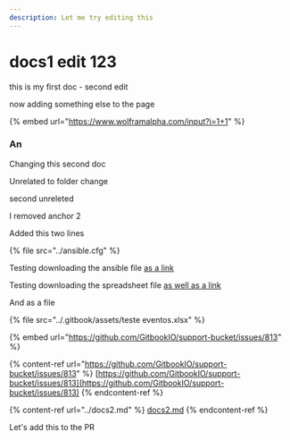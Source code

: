 ```yaml
---
description: Let me try editing this
---
```


# docs1 edit 123

this is my first doc - second edit

now adding something else to the page

{% embed url="https://www.wolframalpha.com/input?i=1+1" %}

### An

Changing this second doc

Unrelated to folder change

second unreleted

I removed anchor 2

Added this two lines

{% file src="../ansible.cfg" %}

Testing downloading the ansible file [as a link](../ansible.cfg)

Testing downloading the spreadsheet file [as well as a link](../.gitbook/assets/teste%20eventos.xlsx)

And as a file

{% file src="../.gitbook/assets/teste eventos.xlsx" %}

{% embed url="https://github.com/GitbookIO/support-bucket/issues/813" %}

{% content-ref url="https://github.com/GitbookIO/support-bucket/issues/813" %}
[https://github.com/GitbookIO/support-bucket/issues/813](https://github.com/GitbookIO/support-bucket/issues/813)
{% endcontent-ref %}

{% content-ref url="../docs2.md" %}
[docs2.md](../docs2.md)
{% endcontent-ref %}

Let's add this to the PR
